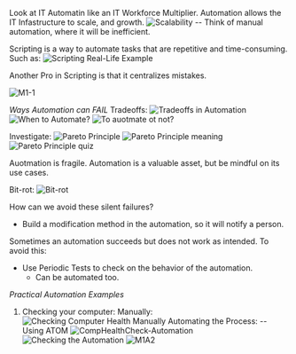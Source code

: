 Look at IT Automatin like an IT Workforce Multiplier.
Automation allows the IT Infastructure to scale, and growth.
![Scalability](pngs/Scalability.png)
-- Think of manual automation, where it will be inefficient.

Scripting is a way to automate tasks that are repetitive and time-consuming. Such as:
![Scripting Real-Life Example](pngs/scripting_example-1.png)

Another Pro in Scripting is that it centralizes mistakes.

![M1-1](pngs/Module-1-A1.png)

*Ways Automation can FAIL*
Tradeoffs:
![Tradeoffs in Automation](pngs/image.png)
![When to Automate?](pngs/image-1.png)
![To auotmate ot not?](pngs/image-2.png)

Investigate:
![Pareto Principle](pngs/image-3.png)
![Pareto Principle meaning](pngs/image-4.png)
![Pareto Principle quiz](pngs/image-5.png)

Auotmation is fragile. Automation is a valuable asset, but be mindful on its use cases.

Bit-rot:
![Bit-rot](pngs/image-6.png)

How can we avoid these silent failures?
- Build a modification method in the automation, so it will notify a person.

Sometimes an automation succeeds but does not work as intended. To 
avoid this:
- Use Periodic Tests to check on the behavior of the automation.
    - Can be automated too.


*Practical Automation Examples*
1. Checking your computer:
Manually:
![Checking Computer Health Manually](pngs/image-7.png)
Automating the Process:
-- Using ATOM
![CompHealthCheck-Automation](pngs/image-8.png)
![Checking the Automation](pngs/image-9.png)
![M1A2](pngs/image-10.png)